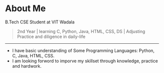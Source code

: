 #    About Me

B.Tech CSE Student at VIT Wadala

> 2nd Year | learning C, Python, Java, HTML, CSS, DS | Adjusting Practice and diligence in daily-life

<!--
**seucra/seucra** is a ✨ _special_ ✨ repository because its `README.md` (this file) appears on your GitHub profile.

Here are some ideas to get you started: 
-->
---

- I have basic understanding of Some Programming Languages: Python, C, Java, HTML, CSS.
- I am looking forword to imporve my skillset through knowledge, practice and hardwork.
